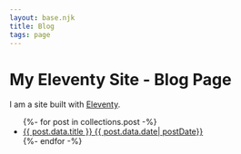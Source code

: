 ```yaml
---
layout: base.njk
title: Blog
tags: page
---
```


# My Eleventy Site - Blog Page

I am a site built with [Eleventy](https://www.11ty.io/).

<ul>
{%- for post in collections.post -%}
  <li><a href="{{ post.url | url }}">{{ post.data.title }} {{ post.data.date| postDate}}</a></li>
{%- endfor -%}
</ul>